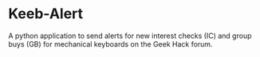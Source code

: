 # Keeb-Alert
A python application to send alerts for new interest checks (IC) and group buys (GB) for mechanical keyboards on the Geek Hack forum.
